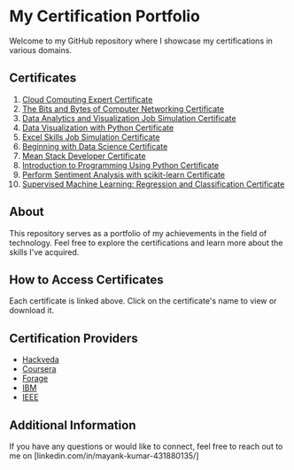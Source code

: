 # My Certification Portfolio
Welcome to my GitHub repository where I showcase my certifications in various domains.

## Certificates
1. [Cloud Computing Expert Certificate](Cloud%20Computing%20Certificate.pdf)
2. [The Bits and Bytes of Computer Networking Certificate](Computer%20Networking%20certificate.pdf)
3. [Data Analytics and Visualization Job Simulation Certificate](Data%20analytics%20certificate.pdf)
4. [Data Visualization with Python Certificate](Data%20visualization%20certificate.pdf)
5. [Excel Skills Job Simulation Certificate](Excel%20certificate.pdf)
6. [Beginning with Data Science Certificate](IEEE%20Certificate.jpg)
7. [ Mean Stack Developer Certificate](MEAN%20Stack%20certificate.pdf)
8. [Introduction to Programming Using Python Certificate](https://www.coursera.org/account/accomplishments/certificate/SFGNSE5VL3BJ)
9. [Perform Sentiment Analysis with scikit-learn Certificate](https://coursera.org/verify/APW2E7TQX72F)
10. [Supervised Machine Learning: Regression and Classification Certificate](https://coursera.org/verify/BYG2MYQB5AZB)

## About

This repository serves as a portfolio of my achievements in the field of technology. Feel free to explore the certifications and learn more about the skills I've acquired.

## How to Access Certificates

Each certificate is linked above. Click on the certificate's name to view or download it.

## Certification Providers

- [Hackveda](#)
- [Coursera](#)
- [Forage](#)
- [IBM](#)
- [IEEE](#)

## Additional Information

If you have any questions or would like to connect, feel free to reach out to me on [linkedin.com/in/mayank-kumar-431880135/]


